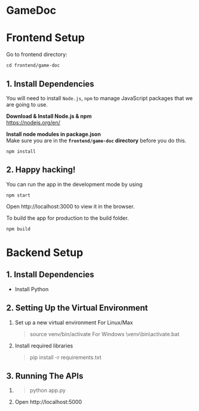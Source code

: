 # GameDoc
# Frontend Setup
Go to frontend directory: 
```
cd frontend/game-doc
```

## 1. Install Dependencies
You will need to install `Node.js`, `npm` to manage JavaScript packages that we are going to use.

**Download & Install Node.js & npm**  
https://nodejs.org/en/

**Install node modules in package.json**  
Make sure you are in the **`frontend/game-doc` directory** before you do this.
```
npm install
```
## 2. Happy hacking!
You can run the app in the development mode by using
```
npm start
```
Open http://localhost:3000 to view it in the browser.  

To build the app for production to the build folder.
```
npm build
```

# Backend Setup
## 1. Install Dependencies
- Install Python
## 2. Setting Up the Virtual Environment
1. Set up a new virtual environment
For Linux/Max
	> source venv/bin/activate
For Windows
    >\venv\bin\activate.bat

2. Install required libraries
    > pip install -r requirements.txt 
## 3. Running The APIs
1. > python app.py
2. Open http://localhost:5000

